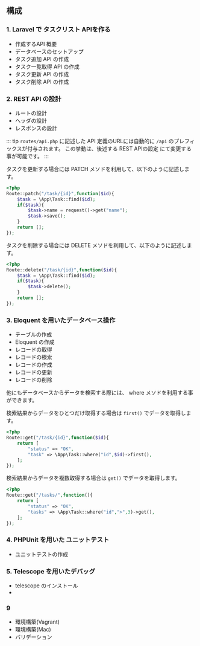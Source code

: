 ## 構成

### 1. Laravel で タスクリスト APIを作る

- 作成するAPI 概要
- データベースのセットアップ
- タスク追加 API の作成
- タスク一覧取得 API の作成 
- タスク更新 API の作成
- タスク削除 API の作成

### 2. REST API の設計

- ルートの設計
- ヘッダの設計
- レスポンスの設計

::: tip
`routes/api.php` に記述した API 定義のURLには自動的に `/api` のプレフィックスが付与されます。
この挙動は、後述する REST APIの設定 にて変更する事が可能です。 
:::


タスクを更新する場合には PATCH メソドを利用して、以下のように記述します。

```php
<?php
Route::patch("/task/{id}",function($id){
    $task = \App\Task::find($id);
    if($task){
        $task->name = request()->get("name");
        $task->save();
    }    
    return [];
});
```




タスクを削除する場合には DELETE メソドを利用して、以下のように記述します。

```php
<?php
Route::delete("/task/{id}",function($id){
    $task = \App\Task::find($id);
    if($task){
        $task->delete();
    }    
    return [];
});
```


### 3. Eloquent を用いたデータベース操作

- テーブルの作成
- Eloquent の作成
- レコードの取得
- レコードの検索
- レコードの作成
- レコードの更新
- レコードの削除

他にもデータベースからデータを検索する際には、 where メソドを利用する事ができます。

検索結果からデータをひとつだけ取得する場合は `first()` でデータを取得します。

```php
<?php
Route::get("/task/{id}",function($id){
    return [
        "status" => "OK",
        "task" => \App\Task::where("id",$id)->first(),
    ];
});
```

検索結果からデータを複数取得する場合は `get()` でデータを取得します。

```php
<?php
Route::get("/tasks/",function(){
    return [
        "status" => "OK",
        "tasks" => \App\Task::where("id",">",3)->get(),
    ];
});
```

### 4. PHPUnit を用いた ユニットテスト

- ユニットテストの作成

### 5. Telescope を用いたデバッグ

- telescope のインストール
- 

### 9

- 環境構築(Vagrant)
- 環境構築(Mac)
- バリデーション
